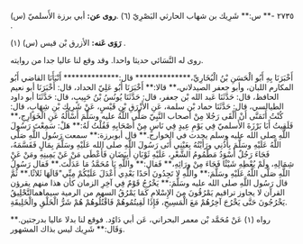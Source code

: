 ٢٧٣٥ -** س:** شَرِيك بن شهاب الحارثي البَصْرِيّ (٦) .**روى عن:** أبي برزة الأَسلميّ (س) .

**رَوَى عَنه:** الأزرق بْن قيس (س) (١) .

روى له النَّسَائي حديثا واحدا. وقد وقع لنا عاليا جدا من روايته.

أَخْبَرَنَا بِهِ أَبُو الْحَسَنِ بْنُ الْبُخَارِيِّ،************** قال:************** أَنْبَأَنَا القاضي أَبُو المكارم اللبان، وأبو جعفر الصيدلاني،** قالا:** أَخْبَرَنَا أَبُو عَلِيّ الحداد، قال: أَخْبَرَنَا أبو نعيم الحافظ، قال: حَدَّثَنَا عَبد الله بْن جعفر، قال: حَدَّثَنَا يُونُسُ بْنُ حَبِيبٍ، قال: حَدَّثَنَا أبو داود الطيالسي، قال: حَدَّثَنَا حماد بْن سلمة، عَنِ الأَزْرَقِ بْنِ قَيْسٍ، عَنْ شَرِيك بْنِ شِهَابٍ، قال: كُنْتُ أَتَمَنَّى أَنْ أَلْقَى رَجُلا مِنْ أصحاب النَّبِيّ صَلَّى اللَّهُ عليه وسَلَّمَ أَسْأَلُهُ عَنِ الْخَوَارِجِ،** فَلَقِيتُ أَبَا بَرْزَةَ الأَسلميّ فِي يَوْمِ عِيدٍ فِي نَاسٍ مِنْ أَصْحَابِهِ فَقُلْتُ لَهُ:** هَلْ: سَمِعْتَ رَسُولَ اللَّهِ صلى الله عليه وسلم يحدث في الخوارج.** قال أبوبرزة:** سمعت رَسُول اللَّهِ صَلَّى اللَّهُ عَلَيْهِ وسَلَّمَ بِأُذُنِي ورَأَيْتُهُ بِعَيْنِي أَتَى رَسُولَ اللَّهِ صلى الله عَلَيْهِ وسَلَّمَ بِمَالٍ فَقَسَّمَهُ، فَجَاءَ رَجُلٌ أَسْوَدُ مَطْمُومُ الشَّعْرِ، عَلَيْهِ ثَوْبَانِ أَبِيَضَانِ فَأَعْطَى مَنْ عَنْ يَمِينِهِ ومَنْ عَنْ شِمَالِهِ، ولَمْ يُعْطِهِ شَيْئًا فَجَاءَ مِنْ ورَائِهِ،** فَقال:** واللَّهِ يَا مُحَمَّدُ مَا عَدَلْتَ.** فَقال رَسُولُ اللَّهِ صَلَّى اللَّهُ عَلَيْهِ وسَلَّمَ:** واللَّهِ لا تَجِدُونَ أَحَدًا بَعْدِي أَعْدَلَ عَلَيْكُمْ مِنِّي"قَالَهَا ثَلاثًا.** ثُمَّ قال رَسُول اللَّهِ صلى الله عليه وسَلَّمَ:** يَخْرُجُ قَوْمٌ فِي آخِرِ الزمان كأن هذا منهم يقرؤن القرآن لا يجاوز تراقيم يَمْرُقُونَ مِنَ الإِسْلامِ كَمَا يَمْرُقُ السهم من الرمية سيماهمالتَّحْلِيقُ يَخْرُجُونَ حَتَّى يَخْرُجَ آخِرُهُمْ مَعَ الْمَسِيحِ، فَإِذَا لَقِيتُمُوهُمْ فَاقْتُلُوهُمْ هُمْ شَرُّ الْخَلْقِ والْخَلِيقَةِ.

رواه (١) عَنْ مُحَمَّد بْن معمر البحراني، عَن أبي دَاوُد. فوقع لنا بدلا عاليا بدرجتين.** وَقَال:** شَرِيك ليس بذاك المشهور.
